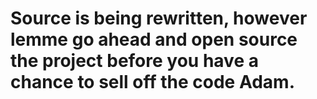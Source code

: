 # Source is being rewritten, however lemme go ahead and open source the project before you have a chance to sell off the code Adam.
